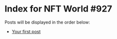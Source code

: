# Index for NFT World #927
Posts will be displayed in the order below:

- [Your first post](./001-first.md)

